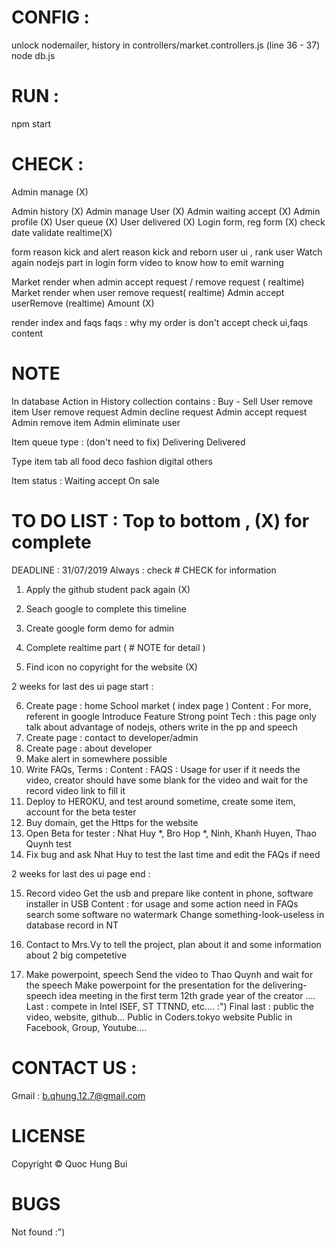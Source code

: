 # CONFIG : 
unlock nodemailer, history in controllers/market.controllers.js (line 36 - 37)
node db.js

# RUN :
npm start

# CHECK :
Admin manage (X)

Admin history (X)
Admin manage User (X)
Admin waiting accept (X)
Admin profile (X)
User queue (X)
User delivered (X) 
Login form, reg form (X)
check date validate realtime(X)

form reason kick and alert reason kick and reborn user ui , rank user
Watch  again nodejs part in login form video to know how to emit warning


Market render when admin accept request / remove request ( realtime)
Market render when user remove request( realtime)
Admin accept userRemove (realtime)
Amount (X)







render index and faqs
faqs : why my order is don't accept
check ui,faqs content

# NOTE
In database
Action in History collection contains :
Buy - Sell 
User remove item
User remove request
Admin decline request
Admin accept request 
Admin remove item
Admin eliminate user



Item queue type : (don't need to fix)
Delivering
Delivered 

Type item tab
all
food
deco
fashion
digital
others


Item status : 
Waiting accept
On sale


# TO DO LIST : Top to bottom , (X) for complete
DEADLINE : 31/07/2019
Always : check # CHECK for information


1. Apply the github student pack again (X)
2. Seach google to complete this timeline

3. Create google form demo for admin
4. Complete realtime part ( # NOTE for detail )
5. Find icon no copyright for the website (X)


2 weeks for last des ui page start :

6. Create page : home School market ( index page )
    Content : For more, referent in google
        Introduce
        Feature
        Strong point
        Tech : this page only talk about advantage of nodejs, others write in the pp and speech
7. Create page : contact to developer/admin  
8. Create page : about developer
9. Make alert in somewhere possible 
10. Write FAQs, Terms  : 
    Content :
        FAQS : 
            Usage for user
            if it needs the video, creator should have some blank for the video and wait for the record video link to fill it
11. Deploy to HEROKU, and test around sometime, create some item, account for the beta tester
12. Buy domain, get the Https for the website
13. Open Beta for tester : Nhat Huy *, Bro Hop *, Ninh, Khanh Huyen, Thao Quynh test
14. Fix bug and ask Nhat Huy to test the last time and edit the FAQs if need

2 weeks for last des ui page end :


15. Record video
    Get the usb and prepare like content in phone, software installer in USB 
    Content :
        for usage and some action need in FAQs 
        search some software no watermark 
        Change something-look-useless in database 
        record in NT 

16. Contact to Mrs.Vy to tell the project, plan about it and some information about 2 big competetive  
17. Make powerpoint, speech 
    Send the video to Thao Quynh and wait for the speech
    Make powerpoint for the presentation for the delivering-speech idea meeting in the first term 12th grade year of the creator
....
Last : compete in Intel ISEF, ST TTNND, etc.... :") 
Final last : public the video, website, github...
    Public in Coders.tokyo website 
    Public in Facebook, Group, Youtube....

# CONTACT US :
Gmail : b.qhung.12.7@gmail.com

# LICENSE
Copyright © Quoc Hung Bui 


# BUGS
Not found :") 